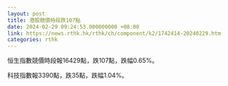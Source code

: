 ```yaml
---
layout: post
title: 港股競價時段跌107點
date: 2024-02-29 09:24:53.000000000 +08:00
link: https://news.rthk.hk/rthk/ch/component/k2/1742414-20240229.htm
categories: rthk
---
```


恒生指數競價時段報16429點，跌107點，跌幅0.65%。

科技指數報3390點，跌35點，跌幅1.04%。

